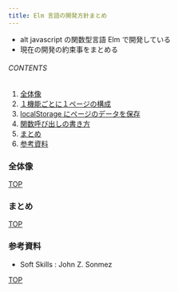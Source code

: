 ```yaml
---
title: Elm 言語の開発方針まとめ
---
```

<a id="top"></a>

- alt javascript の関数型言語 Elm で開発している
- 現在の開発の約束事をまとめる

###### CONTENTS

1. [全体像](#overall)
1. [１機能ごとに１ページの構成](#one-work-one-page)
1. [localStorage にページのデータを保存](#save-localStorage)
1. [関数呼び出しの書き方](#call-style)
1. [まとめ](#postscript)
1. [参考資料](#reference)

<a id="overall"></a>
### 全体像



[TOP](#top)
<a id="postscript"></a>
### まとめ



[TOP](#top)
<a id="reference"></a>
### 参考資料

- Soft Skills : John Z. Sonmez


[TOP](#top)
